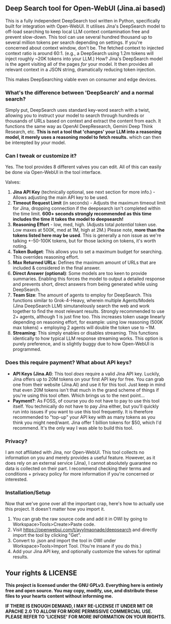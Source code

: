 ## Deep Search tool for Open-WebUI (Jina.ai based)
This is a fully independent DeepSearch tool written in Python, specifically built for integration with Open-WebUI. It utilises Jina's DeepSearch model to off-load searching to keep local LLM context contamination free and prevent slow-down. This tool can use several hundred thousand up to several million tokens per search depending on settings. If you're concerned about context window, don't be. The fetched context to injected context ratio is around 60:1. (e.g., a DeepSearch using 1.2m tokens will inject roughly ~20K tokens into your LLM.) How? Jina's DeepSearch model is the agent visiting all of the pages *for* your model. It then provides all relevant context in a JSON string, dramatically reducing token injection.

This makes DeepSearching viable even on consumer and edge devices.

### What's the difference between 'DeepSearch' and a normal search?
Simply put, DeepSearch uses standard key-word search with a twist, allowing you to instruct your model to search through hundreds or thousands of URLs based on context and extract the content from each. It functions the same way as OpenAI DeepResearch, Gemini Deep Think Research, etc. **This is not a tool that 'changes' your LLM into a reasoning model, it merely uses a reasoning model to fetch results.** which can then be interepted by *your* model.

### Can I tweak or customize it?
Yes. The tool provides 8 different valves you can edit. All of this can easily be done via Open-WebUI in the tool interface.

Valves:
1. **Jina API Key** (technically optional, see next section for more info.) - Allows adjusting the main API key to be used.
2. **Timeout Request Limit** (in seconds) - Adjusts the maximum timeout limit for Jina, dropping connection if the deepsearch isn't completed within the time limit. **600+ seconds strongly recommended as this time includes the time it takes the model to deepsearch!**
3. **Reasoning Effort** - low, med, high. (Adjusts total *potential* token use. Low maxes at 500K, med at 1M, high at 2M.) Please note, **more than the tokens listed here may be used**. This is generally a non issue as we're talking +-50-100K tokens, but for those lacking on tokens, it's worth noting.
4. **Token Budget**: This allows you to set a maximum budget for searching. This overrides reasoning effort.
5. **Max Returned URLs**: Defines the maximum amount of URLs that are included & considered in the final answer.
6. **Direct Answer (optional)**: Some models are too keen to provide summaries. Enabling this forces the model to output a detailed response and prevents short, direct answers from being generated while using DeepSearch.
7. **Team Size**: The amount of agents to employ for DeepSearch. This functions similar to Grok-4-Heavy, wherein multiple Agents/Models (Jina DeepSearch LLM) simutanelously search the web and work together to find the most relevant results. Strongly recommended to use 2+ agents, although 1 is just fine too. This increases token usage linearly depending on reasoning effort, for example: using low reasoning (500K max tokens) +  employing 2 agents will double the token use to ~1M.
8. **Streaming**: This simply enables or disables streaming. This functions identically to how typical LLM response streaming works. This option is purely preference, and is slightly buggy due to how Open-WebUI is programmed.

### Does this require payment? What about API keys?
* **API Keys (Jina.AI)**: This tool *does* require a valid Jina API key. Luckily, Jina offers up to 20M tokens on your first API key for free. You can grab one from their website (Jina.AI) and use it for this tool. Just keep in mind that even 20M tokens isn't that much in the grand scheme of things if you're using this tool often. Which brings us to the next point...
* **Payment?**: As FOSS, of course you do not have to pay to use this tool itself. You technically do not have to pay Jina either, but you'll quickly run into issues if you want to use this tool frequently. It is therefore recommended to "top-up" your API key with as many tokens as you think you might need/want. Jina offer 1 billion tokens for $50, which I'd recommend. It's the only way I was able to build this tool.

### Privacy?
I am not affiliated with Jina, nor Open-WebUI. This tool collects no information on you and merely provides a useful feature. However, as it does rely on an external service (Jina), I cannot absolutely guarantee no data is collected on their part. I recommend checking their terms and conditions + privacy policy for more information if you're concerned or interested.

### Installation/Setup
Now that we've gone over all the important crap, here's how to actually use this project. It doesn't matter how you import it.

1. You can grab the raw source code and add it in OWI by going to Workspace>Tools>Create>Paste code.
2. Visit https://openwebui.com/t/ayylmaonade/deepsearch and directly import the tool by clicking "Get".
3. Convert to .json and import the tool in OWI under Workspace>Tools>Import Tool. (You're insane if you do this.)
4. Add your Jina API key, and optionally customize the valves for optimal results.

## Your rights & LICENSE
**This project is licensed under the GNU GPLv3. Everything here is entirely free and open source. You may copy, modify, use, and distribute these files to your hearts content without informing me.**

**IF THERE IS ENOUGH DEMAND, I MAY RE-LICENSE IT UNDER MIT OR APACHE 2.0 TO ALLOW FOR MORE PERMISSIVE COMMERCIAL USE.
PLEASE REFER TO 'LICENSE' FOR MORE INFORMATION ON YOUR RIGHTS.**
